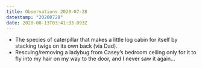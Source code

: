 ```yaml
---
title: Observations 2020-07-28
datestamp: "20200728"
date: 2020-08-13T03:41:33.093Z
---
```

- The species of caterpillar that makes a little log cabin for itself by stacking twigs on its own back (via Dad).
- Rescuing/removing a ladybug from Casey’s bedroom ceiling only for it to fly into my hair on my way to the door, and I never saw it again…